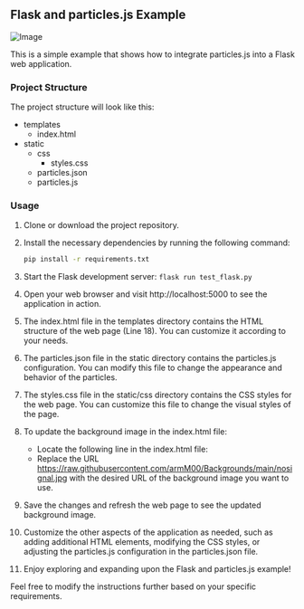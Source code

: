 ## Flask and particles.js Example

![Image](https://i.ibb.co/zmktnG5/maxresdefault.jpg)

This is a simple example that shows how to integrate particles.js into a Flask web application.

### Project Structure

The project structure will look like this:

- templates
  - index.html
- static
  - css
    - styles.css
  - particles.json
  - particles.js

### Usage

1. Clone or download the project repository.

2. Install the necessary dependencies by running the following command:

   ```bash
   pip install -r requirements.txt
   
3. Start the Flask development server:
   `flask run test_flask.py`

4. Open your web browser and visit http://localhost:5000 to see the application in action.

5. The index.html file in the templates directory contains the HTML structure of the web page (Line 18). You can customize it according to your needs.

6. The particles.json file in the static directory contains the particles.js configuration. You can modify this file to change the appearance and behavior of the particles.

7. The styles.css file in the static/css directory contains the CSS styles for the web page. You can customize this file to change the visual styles of the page.

8. To update the background image in the index.html file:
   - Locate the following line in the index.html file:
   - Replace the URL https://raw.githubusercontent.com/armM00/Backgrounds/main/nosignal.jpg with the desired URL of the background image you want to use.
   
9. Save the changes and refresh the web page to see the updated background image.

10. Customize the other aspects of the application as needed, such as adding additional HTML elements, modifying the CSS styles, or adjusting the particles.js configuration in the particles.json file.

11. Enjoy exploring and expanding upon the Flask and particles.js example!

Feel free to modify the instructions further based on your specific requirements.
